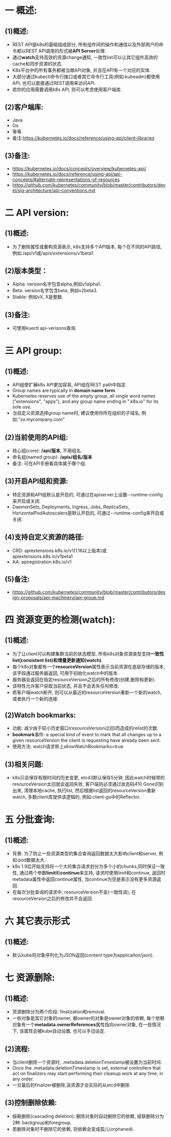 # 一 概述:
## (1)概述:
- REST API是k8s的基础组成部分, 所有组件间的操作和通信以及外部用户的命令都以REST API调用的形式被**API Server**处理.
- 通过**watch**支持高效的资源change通知, 一致性list可以让其它组件高效的cache和同步资源的状态.
- K8s平台中的所有事务都被当做API对象, 并且在API有一个对应的实体.
- 大部分通过kubectl命令行接口或者其它命令行工具(例如:kubeadm)都使用API, 也可以直接通过REST调用来访问API.
- 若你的应用需要调用k8s API, 则可以考虑使用客户端库.

## (2)客户端库:
- Java
- Go
- 等等.
- 备注:https://kubernetes.io/docs/reference/using-api/client-libraries

## (3)备注:
- https://kubernetes.io/docs/concepts/overview/kubernetes-api/
- https://kubernetes.io/docs/reference/using-api/api-concepts/#alternate-representations-of-resources
- https://github.com/kubernetes/community/blob/master/contributors/devel/sig-architecture/api-conventions.md

# 二 API version:
## (1)概述:
- 为了删除属性或重构资源表示, k8s支持多个API版本, 每个在不同的API路径, 例如:/api/v1或/apis/extensions/v1beta1.

## (2)版本类型：
- Alpha: version名字包含alpha,例如v1alpha1.
- Beta: version名字包含beta, 例如v2beta3.
- Stable: 例如vX, X是整数.

## (3)备注:
- 可使用kuectl api-verisons查询.

# 三 API group:
## (1)概述:
- API组使扩展k8s API更加容易, API组在REST path中指定.
- Group names are typically in **domain name form**. 
- Kubernetes reserves use of the empty group, all single word names ("extensions", "apps"), and any group name ending in ".k8s.io" for its sole use.
- 当自定义资源选择group name时, 建议使用你所在组织的子域名, 例如:"xx.mycompany.com"

## (2)当前使用的API组:
- 核心组(core): **/api/版本**, 不用组名.
- 命名组(named group): **/apis/组名/版本**
- 备注: 可在API手册看具体属于哪个组.

## (3)开启API组和资源:
- 特定资源和API组默认是开启的, 可通过在apiserver上设置--runtime-config来开启或关闭.
- DaemonSets, Deployments, Ingress, Jobs, ReplicaSets, HorizontalPodAutoscalers是默认开启的, 可通过--runtime-config来开启或关闭.

## (4)支持自定义资源的路径:
- CRD: apiextensions.k8s.io/v1(1.16以上版本)或apiextensions.k8s.io/v1beta1
- AA: apiregistration.k8s.io/v1

## (5)备注:
- https://github.com/kubernetes/community/blob/master/contributors/design-proposals/api-machinery/api-group.md

# 四 资源变更的检测(watch):
## (1)概述:
- 为了让client可以构建集群当前的状态模型, 所有k8s对象资源类型支持**一致性list(consistent list)**和**增量更新通知(watch)**.
- 每个k8s对象都有一个**resourceVersion**属性表示当前资源在底层存储的版本, 该字段通过服务器返回, 可用于初始化watch中的版本.
- 服务器会返回在指定resourceVersion之后的所有修改(创建,删除和更新).
- 该特性允许客户获取当前状态, 并且不会丢失任何修改.
- 若客户端watch断开, 则可以从最近的resourceVersion重新一个新的watch, 或者执行一个新的连接.

## (2)Watch bookmarks:
- 功能: 减少由于较小历史窗口(resourceVersion过旧)而造成的relist的次数.
- **bookmark**事件: a special kind of event to mark that all changes up to a given resourceVersion the client is requesting have already been sent.
- 使用方法: watch请求带上allowWatchBookmarks=true.

## (3)相关问题:
- k8s只会保存有限时间的历史变更, etcd3默认保存5分钟, 因此watch时候带的resourceVersion太旧就会返回失败, 客户端则必须通过状态码410 Gone识别出来, 清理本地cache, 执行list, 然后根据list返回的resourceVersion重新watch, 多数client库提供该逻辑的, 例如:client-go中的Reflector.

# 五 分批查询:
## (1)概述:
- 背景: 为了防止一些资源类型的集合查询返回数据太大影响client和server, 例如:pod数据太大.
- k8s 1.9后开始支持将一个大的集合请求划分为多个小的chunks,同时保证一致性, 通过两个参数**limit**和**continue**来支持, 请求时使用limit和continue, 返回时metadata属性中返回continue属性, 当continue为空是表示没有更多资源返回.
- 在每次分批查询的请求中, resourceVersion不变(一致性读), 在resourceVersion之后的修改并不会返回.

# 六 其它表示形式
## (1)概述:
- 默认kube将对象序列化为JSON返回(content type为applicaiton/json).

# 七 资源删除:
## (1)概述:
- 资源删除分为两个阶段: finalization和removal.
- 一些对象是其它对象的owner, 被owner的对象是owner对象的依赖, 每个依赖对象有一个**metadata.ownerReferences**属性指向owner对象, 在一些情况下, 该属性会被kube自动设置, 也可以手动设定.

## (2)流程:
- 当client删除一个资源时, .metadata.deletionTimestamp被设置为当前时间.
- Once the .metadata.deletionTimestamp is set, external controllers that act on finalizers may start performing their cleanup work at any time, in any order.
- 一旦最后的finalizer被删除,该资源才会实际的从etcd中删除.

## (3)控制删除依赖:
- 级联删除(cascading deletion): 删除对象时自动删除它的依赖, 级联删除分为2种: backgroup和foregroup.
- 若删除对象时不删除它的依赖, 则依赖会变成孤儿(orphaned).
